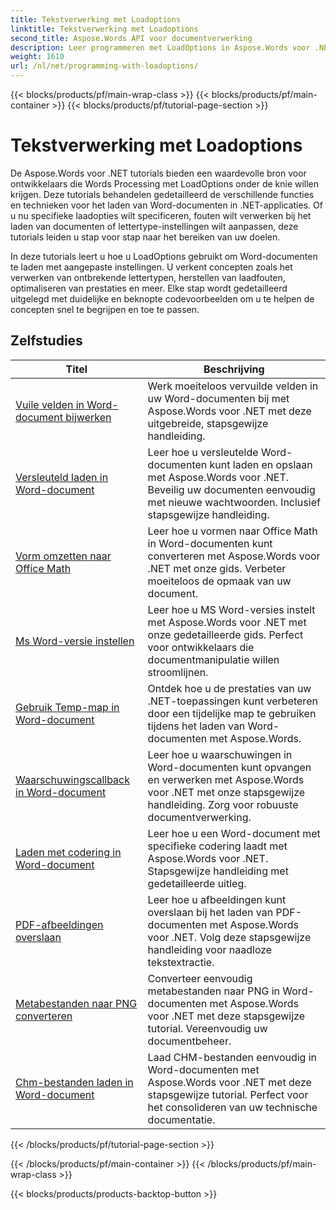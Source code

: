 ```yaml
---
title: Tekstverwerking met Loadoptions
linktitle: Tekstverwerking met Loadoptions
second_title: Aspose.Words API voor documentverwerking
description: Leer programmeren met LoadOptions in Aspose.Words voor .NET. Gedetailleerde tutorials met voorbeeldcode voor het laden en aanpassen van het laden van Word-documenten.
weight: 1610
url: /nl/net/programming-with-loadoptions/
---
```


{{< blocks/products/pf/main-wrap-class >}}
{{< blocks/products/pf/main-container >}}
{{< blocks/products/pf/tutorial-page-section >}}

# Tekstverwerking met Loadoptions

De Aspose.Words voor .NET tutorials bieden een waardevolle bron voor ontwikkelaars die Words Processing met LoadOptions onder de knie willen krijgen. Deze tutorials behandelen gedetailleerd de verschillende functies en technieken voor het laden van Word-documenten in .NET-applicaties. Of u nu specifieke laadopties wilt specificeren, fouten wilt verwerken bij het laden van documenten of lettertype-instellingen wilt aanpassen, deze tutorials leiden u stap voor stap naar het bereiken van uw doelen.

In deze tutorials leert u hoe u LoadOptions gebruikt om Word-documenten te laden met aangepaste instellingen. U verkent concepten zoals het verwerken van ontbrekende lettertypen, herstellen van laadfouten, optimaliseren van prestaties en meer. Elke stap wordt gedetailleerd uitgelegd met duidelijke en beknopte codevoorbeelden om u te helpen de concepten snel te begrijpen en toe te passen.

 ## Zelfstudies
| Titel | Beschrijving |
| --- | --- |
| [Vuile velden in Word-document bijwerken](./update-dirty-fields/) | Werk moeiteloos vervuilde velden in uw Word-documenten bij met Aspose.Words voor .NET met deze uitgebreide, stapsgewijze handleiding. |
| [Versleuteld laden in Word-document](./load-encrypted-document/) | Leer hoe u versleutelde Word-documenten kunt laden en opslaan met Aspose.Words voor .NET. Beveilig uw documenten eenvoudig met nieuwe wachtwoorden. Inclusief stapsgewijze handleiding. |
| [Vorm omzetten naar Office Math](./convert-shape-to-office-math/) | Leer hoe u vormen naar Office Math in Word-documenten kunt converteren met Aspose.Words voor .NET met onze gids. Verbeter moeiteloos de opmaak van uw document. |
| [Ms Word-versie instellen](./set-ms-word-version/) | Leer hoe u MS Word-versies instelt met Aspose.Words voor .NET met onze gedetailleerde gids. Perfect voor ontwikkelaars die documentmanipulatie willen stroomlijnen. |
| [Gebruik Temp-map in Word-document](./use-temp-folder/) | Ontdek hoe u de prestaties van uw .NET-toepassingen kunt verbeteren door een tijdelijke map te gebruiken tijdens het laden van Word-documenten met Aspose.Words. |
| [Waarschuwingscallback in Word-document](./warning-callback/) | Leer hoe u waarschuwingen in Word-documenten kunt opvangen en verwerken met Aspose.Words voor .NET met onze stapsgewijze handleiding. Zorg voor robuuste documentverwerking. |
| [Laden met codering in Word-document](./load-with-encoding/) | Leer hoe u een Word-document met specifieke codering laadt met Aspose.Words voor .NET. Stapsgewijze handleiding met gedetailleerde uitleg. |
| [PDF-afbeeldingen overslaan](./skip-pdf-images/) | Leer hoe u afbeeldingen kunt overslaan bij het laden van PDF-documenten met Aspose.Words voor .NET. Volg deze stapsgewijze handleiding voor naadloze tekstextractie. |
| [Metabestanden naar PNG converteren](./convert-metafiles-to-png/) | Converteer eenvoudig metabestanden naar PNG in Word-documenten met Aspose.Words voor .NET met deze stapsgewijze tutorial. Vereenvoudig uw documentbeheer. |
| [Chm-bestanden laden in Word-document](./load-chm/) | Laad CHM-bestanden eenvoudig in Word-documenten met Aspose.Words voor .NET met deze stapsgewijze tutorial. Perfect voor het consolideren van uw technische documentatie. |
{{< /blocks/products/pf/tutorial-page-section >}}

{{< /blocks/products/pf/main-container >}}
{{< /blocks/products/pf/main-wrap-class >}}

{{< blocks/products/products-backtop-button >}}
